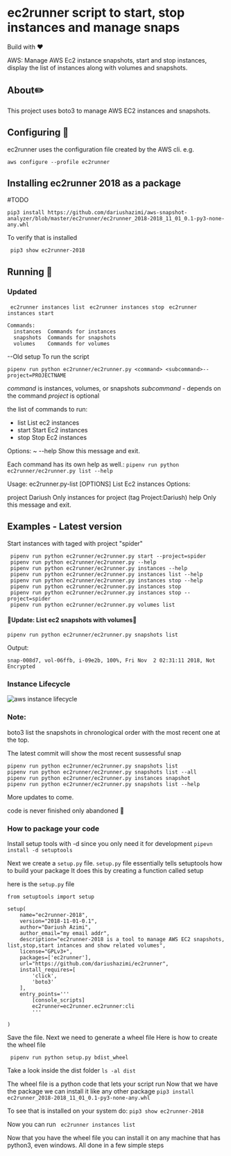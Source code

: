 # ec2runner script to start, stop instances and manage snaps
Build with :heart:

AWS: Manage AWS Ec2 instance snapshots, start and stop instances, display the list of instances along with volumes and snapshots.

## About:pencil2:

This project uses boto3 to manage AWS EC2 instances and snapshots.

## Configuring :wrench:

ec2runner uses the configuration file created by the AWS cli. e.g.

`aws configure --profile ec2runner`

## Installing ec2runner 2018 as a package
#TODO

`pip3 install
https://github.com/dariushazimi/aws-snapshot-analyzer/blob/master/ec2runner/ec2runner_2018-2018_11_01_0.1-py3-none-any.whl
`

To verify that is installed

` pip3 show ec2runner-2018`


## Running :rocket:
### Updated

` ec2runner instances list`
` ec2runner instances stop`
` ec2runner instances start`
```
Commands:
  instances  Commands for instances
  snapshots  Commands for snapshots
  volumes    Commands for volumes
  ```

--Old setup
To run the script

`pipenv run python ec2runner/ec2runner.py <command> <subcommand>--project=PROJECTNAME`

*command* is instances, volumes, or snapshots
*subcommand*  - depends on the command
*project* is optional 

the list of commands to run:
-   list   List ec2 instances
-   start  Start Ec2 instances
-   stop   Stop Ec2 instances

Options:
~ --help  Show this message and exit.



Each command has its own help as well.:
`pipenv run python ec2runner/ec2runner.py list --help`

Usage:
ec2runner.py-list [OPTIONS]
List Ec2 instances
Options:

project Dariush Only instances for project (tag Project:Dariush)
help            Only this message and exit.

## Examples - Latest version
 Start instances with taged with project "spider"
```
 pipenv run python ec2runner/ec2runner.py start --project=spider
 pipenv run python ec2runner/ec2runner.py --help
 pipenv run python ec2runner/ec2runner.py instances --help
 pipenv run python ec2runner/ec2runner.py instances list --help
 pipenv run python ec2runner/ec2runner.py instances stop --help
 pipenv run python ec2runner/ec2runner.py instances stop
 pipenv run python ec2runner/ec2runner.py instances stop --project=spider
 pipenv run python ec2runner/ec2runner.py volumes list

 ```

 #### :rotating_light:Update: List ec2 snapshots with volumes:rotating_light:

  ```
  pipenv run python ec2runner/ec2runner.py snapshots list
  ```
  Output:
```  
snap-008d7, vol-06ffb, i-09e2b, 100%, Fri Nov  2 02:31:11 2018, Not Encrypted
```

### Instance Lifecycle

![aws instance lifecycle](https://docs.aws.amazon.com/AWSEC2/latest/UserGuide/images/instance_lifecycle.png)

### Note: 
boto3 list the snapshots in chronological order with the most recent one at the top.

The latest commit will show the most recent sussessful snap
```
pipenv run python ec2runner/ec2runner.py snapshots list
pipenv run python ec2runner/ec2runner.py snapshots list --all
pipenv run python ec2runner/ec2runner.py instances snapshot
pipenv run python ec2runner/ec2runner.py snapshots list --help
```
More updates to come.

code is never finished only abandoned :art:
### How to package your code 
Install setup tools with -d since you only need it for development
`pipevn install -d setuptools`

Next we create a `setup.py` file.
`setup.py` file essentially tells setuptools how to build your package
It does this by creating a function called setup

here is the `setup.py` file

```
from setuptools import setup

setup(
    name="ec2runner-2018",
    version="2018-11-01-0.1",
    author="Dariush Azimi",
    author_email="my email addr",
    description="ec2runner-2018 is a tool to manage AWS EC2 snapshots, list,stop,start intances and show related volumes",
    license="GPLv3+",
    packages=['ec2runner'],
    url="https://github.com/dariushazimi/ec2runner",
    install_requires=[
        'click',
        'boto3'
    ],
    entry_points='''
        [console_scripts]
        ec2runner=ec2runner.ec2runner:cli
        '''

)
```
Save the file.
Next we need to generate a wheel file
Here is how to create the wheel file

` pipenv run python setup.py bdist_wheel`

Take a look inside the dist folder
`ls -al dist`

The wheel file is a python code that lets your script run
Now that we have the package we can install it like any other package `pip3 install ec2runner_2018-2018_11_01_0.1-py3-none-any.whl`

To see that is installed on your system do:
`pip3 show ec2runner-2018`

Now you can run 
` ec2runner instances list`

Now that you have the wheel file you can install it on any machine that has python3, even windows.
All done in a few simple steps
